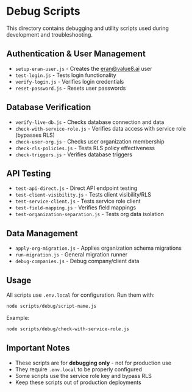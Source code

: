 # Debug Scripts

This directory contains debugging and utility scripts used during development and troubleshooting.

## Authentication & User Management

- `setup-eran-user.js` - Creates the eran@value8.ai user
- `test-login.js` - Tests login functionality
- `verify-login.js` - Verifies login credentials
- `reset-password.js` - Resets user passwords

## Database Verification

- `verify-live-db.js` - Checks database connection and data
- `check-with-service-role.js` - Verifies data access with service role (bypasses RLS)
- `check-user-org.js` - Checks user organization membership
- `check-rls-policies.js` - Tests RLS policy effectiveness
- `check-triggers.js` - Verifies database triggers

## API Testing

- `test-api-direct.js` - Direct API endpoint testing
- `test-client-visibility.js` - Tests client visibility/RLS
- `test-service-client.js` - Tests service role client
- `test-field-mapping.js` - Verifies field mappings
- `test-organization-separation.js` - Tests org data isolation

## Data Management

- `apply-org-migration.js` - Applies organization schema migrations
- `run-migration.js` - General migration runner
- `debug-companies.js` - Debug company/client data

## Usage

All scripts use `.env.local` for configuration. Run them with:

```bash
node scripts/debug/script-name.js
```

Example:

```bash
node scripts/debug/check-with-service-role.js
```

## Important Notes

- These scripts are for **debugging only** - not for production use
- They require `.env.local` to be properly configured
- Some scripts use the service role key and bypass RLS
- Keep these scripts out of production deployments
